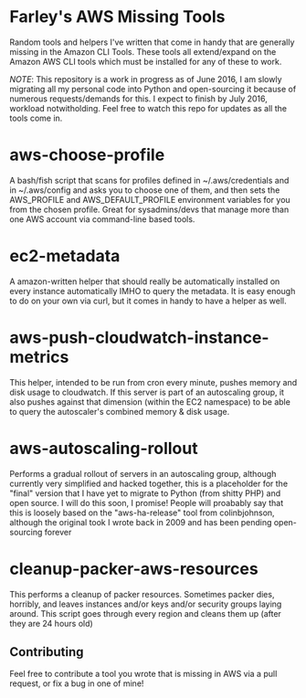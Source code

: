 # Farley's AWS Missing Tools
Random tools and helpers I've written that come in handy that are generally missing in the Amazon CLI Tools.  These tools all extend/expand on the Amazon AWS CLI tools which must be installed for any of these to work.

*NOTE*: This repository is a work in progress as of June 2016, I am slowly migrating all my personal code into Python and open-sourcing it because of numerous requests/demands for this.  I expect to finish by July 2016, workload notwitholding.  Feel free to watch this repo for updates as all the tools come in.

# aws-choose-profile
A bash/fish script that scans for profiles defined in ~/.aws/credentials and in ~/.aws/config and asks you to choose one of them, and then sets the AWS_PROFILE and AWS_DEFAULT_PROFILE environment variables for you from the chosen profile.  Great for sysadmins/devs that manage more than one AWS account via command-line based tools.

# ec2-metadata
A amazon-written helper that should really be automatically installed on every instance automatically IMHO to query the metadata.  It is easy enough to do on your own via curl, but it comes in handy to have a helper as well.

# aws-push-cloudwatch-instance-metrics
This helper, intended to be run from cron every minute, pushes memory and disk usage to cloudwatch.  If this server is part of an autoscaling group, it also pushes against that dimension (within the EC2 namespace) to be able to query the autoscaler's combined memory & disk usage.

# aws-autoscaling-rollout
Performs a gradual rollout of servers in an autoscaling group, although currently very simplified and hacked together, this is a placeholder for the "final" version that I have yet to migrate to Python (from shitty PHP) and open source.  I will do this soon, I promise!  People will proabably say that this is loosely based on the "aws-ha-release" tool from colinbjohnson, although the original took I wrote back in 2009 and has been pending open-sourcing forever

# cleanup-packer-aws-resources
This performs a cleanup of packer resources.  Sometimes packer dies, horribly, and leaves instances and/or keys and/or security groups laying around.  This script goes through every region and cleans them up (after they are 24 hours old)

## Contributing
Feel free to contribute a tool you wrote that is missing in AWS via a pull request, or fix a bug in one of mine!
